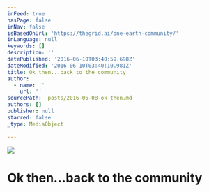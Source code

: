 ```yaml
---
inFeed: true
hasPage: false
inNav: false
isBasedOnUrl: 'https://thegrid.ai/one-earth-community/'
inLanguage: null
keywords: []
description: ''
datePublished: '2016-06-10T03:40:59.698Z'
dateModified: '2016-06-10T03:40:10.981Z'
title: Ok then...back to the community
author:
  - name: ''
    url: ''
sourcePath: _posts/2016-06-08-ok-then.md
authors: []
publisher: null
starred: false
_type: MediaObject

---
```

![](https://the-grid-user-content.s3-us-west-2.amazonaws.com/e9df6cb2-8fbf-4010-8f2e-8550b4e66aa4.jpg)

# Ok then...back to the community